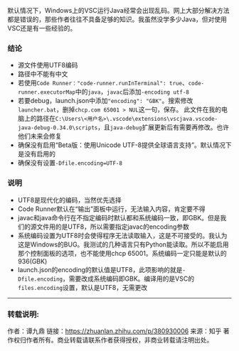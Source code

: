 默认情况下，Windows上的VSC运行Java经常会出现乱码。网上大部分解决方法都是错误的，那些作者往往不具备足够的知识。我虽然没学多少Java，但对使用VSC还是有一些经验的。

### 结论
- 源文件使用UTF8编码
- 路径中不能有中文
- 若使用`Code Runner："code-runner.runInTerminal": true`、`code-runner.executorMap`中的`java`，`javac`后添加`-encoding utf-8`
- 若要debug，launch.json中添加`"encoding": "GBK"`。搜索修改`launcher.bat`，删掉`chcp.com 65001 > NUL`这一句，保存。 此文件在我的电脑上的路径在`C:\Users\<用户名>\.vscode\extensions\vscjava.vscode-java-debug-0.34.0\scripts`，且`java-debug`扩展更新后有需要再修改。也许他们未来会修复
- 确保没有启用“Beta版：使用Unicode UTF-8提供全球语言支持”。默认情况下是没有启用的
- 确保没有设置`-Dfile.encoding=UTF-8`

### 说明
- UTF8是现代化的编码，当然优先选择
- Code Runner默认在“输出”面板中运行，无法输入内容，肯定要不得
- javac和java命令行在不指定编码时默认都和系统编码一致，即GBK。但是我们的源文件用的是UTF8，所以需要指定javac的encoding参数
- 系统编码设置为UTF8时会使得程序无法读取输入，这是不可接受的。我认为这是Windows的BUG。我测试的几种语言只有Python能读取。所以不能启用那个控制面板的选项，也不能使用chcp 65001。系统编码一定只能是默认的936(GBK)
- launch.json的encoding的默认值是UTF8，此项影响的就是`-Dfile.encoding`，需要改成系统编码即GBK。编译用的是VSC的`files.encoding`设置，默认是UTF8，无需更改
---
### 转载说明:

作者：谭九鼎
链接：https://zhuanlan.zhihu.com/p/380930006
来源：知乎
著作权归作者所有。商业转载请联系作者获得授权，非商业转载请注明出处。